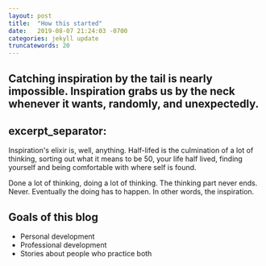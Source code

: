 ```yaml
---
layout: post
title:  "How this started"
date:   2019-08-07 21:24:03 -0700
categories: jekyll update
truncatewords: 20
---
```


Catching inspiration by the tail is nearly impossible. Inspiration grabs us by the neck whenever it wants, randomly, and unexpectedly.
---
excerpt_separator: <!--more-->
---

Inspiration's elixir is, well, anything. Half-lifed is the culmination of a lot of thinking, sorting out what it means to be 50, your life half lived, finding yourself and being comfortable with where self is found. 

Done a lot of thinking, doing a lot of thinking. The thinking part never ends. Never. Eventually the doing has to happen. In other words, the inspiration.

Goals of this blog
--------------
+ Personal development
+ Professional development
+ Stories about people who practice both


